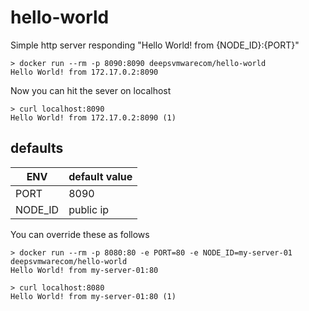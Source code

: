# hello-world

Simple http server responding "Hello World! from {NODE_ID}:{PORT}"

    > docker run --rm -p 8090:8090 deepsvmwarecom/hello-world
    Hello World! from 172.17.0.2:8090

Now you can hit the sever on localhost

    > curl localhost:8090
    Hello World! from 172.17.0.2:8090 (1)

## defaults

| ENV       | default value |
|-----------|---------------|
| PORT      | 8090          |
| NODE_ID   | public ip     |

You can override these as follows

    > docker run --rm -p 8080:80 -e PORT=80 -e NODE_ID=my-server-01 deepsvmwarecom/hello-world
    Hello World! from my-server-01:80

    > curl localhost:8080
    Hello World! from my-server-01:80 (1)
